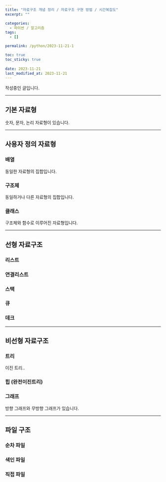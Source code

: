 ```yaml
---
title: "자료구조 개념 정리 / 자료구조 구현 방법 / 시간복잡도"
excerpt: ""

categories:
  - 파이썬 / 알고리즘
tags:
  - []

permalink: /python/2023-11-21-1

toc: true
toc_sticky: true
 
date: 2023-11-21
last_modified_at: 2023-11-21
---
```


작성중인 글입니다.

---

## 기본 자료형
숫자, 문자, 논리 자료형이 있습니다.

---

## 사용자 정의 자료형

### 배열
동일한 자료형의 집합입니다.

### 구조체
동일하거나 다른 자료형의 집합입니다.

### 클래스
구조체와 함수로 이루어진 자료형입니다.

---

## 선형 자료구조

### 리스트

### 연결리스트

### 스택

### 큐

### 데크


---

## 비선형 자료구조

### 트리
이진 트리..

### 힙 (완전이진트리)

### 그래프
방향 그래프와 무방향 그래프가 있습니다.

---

## 파일 구조

### 순차 파일

### 색인 파일

### 직접 파일
